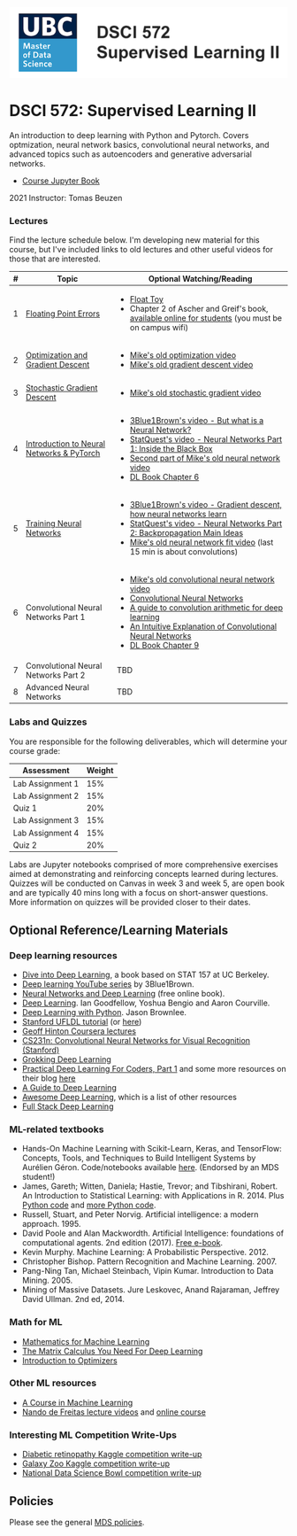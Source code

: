 ![](lectures/img/572_banner.png)

# DSCI 572: Supervised Learning II

An introduction to deep learning with Python and Pytorch. Covers optmization, neural network basics, convolutional neural networks, and advanced topics such as autoencoders and generative adversarial networks.

- [Course Jupyter Book](https://ubc-mds.github.io/DSCI_572_sup-learn-2/README.html)

2021 Instructor: Tomas Beuzen

### Lectures

Find the lecture schedule below. I'm developing new material for this course, but I've included links to old lectures and other useful videos for those that are interested.

| # | Topic  | Optional Watching/Reading |
|---|--------|--------------|
| 1 | [Floating Point Errors](lectures/lecture1_floating-point.ipynb) | <ul><li>[Float Toy](https://evanw.github.io/float-toy/)</li><li>Chapter 2 of Ascher and Greif's book, [available online for students](http://epubs.siam.org/doi/book/10.1137/9780898719987) (you must be on campus wifi)</li></ul> |
| 2 | [Optimization and Gradient Descent](lectures/lecture2_gradient-descent.ipynb) | <ul><li>[Mike's old optimization video](https://youtu.be/bzj1L997uT8?t=67)</li><li>[Mike's old gradient descent video](https://youtu.be/ao34xqQvuT4)</li></ul> |
| 3 | [Stochastic Gradient Descent](lectures/lecture3_stochastic-gradient-descent.ipynb) | <ul><li>[Mike's old stochastic gradient video](https://youtu.be/lmqV5Z5HZzc?t=106)</li></ul> |
| 4 | [Introduction to Neural Networks & PyTorch](lectures/lecture4_pytorch-neural-networks-pt1.ipynb) | <ul><li>[3Blue1Brown's video - But what is a Neural Network?](https://www.youtube.com/watch?v=aircAruvnKk&list=PLZHQObOWTQDNU6R1_67000Dx_ZCJB-3pi)</li><li> [StatQuest's video - Neural Networks Part 1: Inside the Black Box](https://www.youtube.com/watch?v=CqOfi41LfDw)</li><li>[Second part of Mike's old neural network video](https://youtu.be/w60cKkCV_Qk?t=1466)</li><li>[DL Book Chapter 6](http://www.deeplearningbook.org/) </li></ul>|
| 5 | [Training Neural Networks](lectures/lecture5_neural-networks-pt2.ipynb) | <ul><li>[3Blue1Brown's video - Gradient descent, how neural networks learn](https://www.youtube.com/watch?v=IHZwWFHWa-w&index=2&list=PLZHQObOWTQDNU6R1_67000Dx_ZCJB-3pi)</li><li>[StatQuest's video - Neural Networks Part 2: Backpropagation Main Ideas](https://www.youtube.com/watch?v=IN2XmBhILt4)</li><li>[Mike's old neural network fit video](https://youtu.be/3l9pyhpxGtU?t=124) (last 15 min is about convolutions)</li></ul>
| 6 | Convolutional Neural Networks Part 1 | <ul><li>[Mike's old convolutional neural network video](https://youtu.be/qb01ggeiT_g)</li><li>[Convolutional Neural Networks](http://cs231n.github.io/convolutional-networks/)</li><li>[A guide to convolution arithmetic for deep learning](https://arxiv.org/pdf/1603.07285.pdf)</li><li>[An Intuitive Explanation of Convolutional Neural Networks](https://ujjwalkarn.me/2016/08/11/intuitive-explanation-convnets/)</li><li>[DL Book Chapter 9](http://www.deeplearningbook.org/)</li></ul>|
| 7 |  Convolutional Neural Networks Part 2 | TBD|
| 8 |  Advanced Neural Networks | TBD |

### Labs and Quizzes

You are responsible for the following deliverables, which will determine your course grade:

| Assessment       | Weight |
|------------------|--------|
| Lab Assignment 1 | 15%    |
| Lab Assignment 2 | 15%    |
| Quiz 1           | 20%    |
| Lab Assignment 3 | 15%    |
| Lab Assignment 4 | 15%    |
| Quiz 2           | 20%    |

Labs are Jupyter notebooks comprised of more comprehensive exercises aimed at demonstrating and reinforcing concepts learned during lectures. Quizzes will be conducted on Canvas in week 3 and week 5, are open book and are typically 40 mins long with a focus on short-answer questions. More information on quizzes will be provided closer to their dates.


## Optional Reference/Learning Materials

### Deep learning resources
- [Dive into Deep Learning](http://d2l.ai/chapter_introduction/index.html), a book based on STAT 157 at UC Berkeley.
- [Deep learning YouTube series](https://www.youtube.com/watch?v=aircAruvnKk) by 3Blue1Brown.
- [Neural Networks and Deep Learning](http://neuralnetworksanddeeplearning.com/) (free online book).
- [Deep Learning](http://www.deeplearningbook.org/). Ian Goodfellow, Yoshua Bengio and Aaron Courville.
- [Deep Learning with Python](https://machinelearningmastery.com/deep-learning-with-python). Jason Brownlee.
- [Stanford UFLDL tutorial](http://deeplearning.stanford.edu/wiki/index.php/UFLDL_Tutorial) (or [here](http://deeplearning.stanford.edu/tutorial/))
- [Geoff Hinton Coursera lectures](https://www.youtube.com/playlist?list=PLoRl3Ht4JOcdU872GhiYWf6jwrk_SNhz9)
- [CS231n: Convolutional Neural Networks for Visual Recognition (Stanford)](http://cs231n.github.io/)
- [Grokking Deep Learning](https://www.manning.com/books/grokking-deep-learning)
- [Practical Deep Learning For Coders, Part 1](http://course.fast.ai/) and some more resources on their blog [here](http://www.fast.ai/2016/12/19/favorite-posts/)
- [A Guide to Deep Learning](http://yerevann.com/a-guide-to-deep-learning/)
- [Awesome Deep Learning](https://github.com/ChristosChristofidis/awesome-deep-learning), which is a list of other resources
- [Full Stack Deep Learning](https://fullstackdeeplearning.com/)

### ML-related textbooks

- Hands-On Machine Learning with Scikit-Learn, Keras, and TensorFlow: Concepts, Tools, and Techniques to Build Intelligent Systems by Aurélien Géron. Code/notebooks available [here](https://github.com/ageron/handson-ml2). (Endorsed by an MDS student!)
- James, Gareth; Witten, Daniela; Hastie, Trevor; and Tibshirani, Robert. An Introduction to Statistical Learning: with Applications in R. 2014. Plus [Python code](https://github.com/JWarmenhoven/ISLR-python) and [more Python code](https://github.com/mscaudill/IntroStatLearn).
- Russell, Stuart, and Peter Norvig. Artificial intelligence: a modern approach. 1995.
- David Poole and Alan Mackwordth. Artificial Intelligence: foundations of computational agents. 2nd edition (2017). [Free e-book](http://artint.info/).
- Kevin Murphy. Machine Learning: A Probabilistic Perspective. 2012.
- Christopher Bishop. Pattern Recognition and Machine Learning. 2007.
- Pang-Ning Tan, Michael Steinbach, Vipin Kumar. Introduction to Data Mining. 2005.
- Mining of Massive Datasets. Jure Leskovec, Anand Rajaraman, Jeffrey David Ullman. 2nd ed, 2014.

### Math for ML

- [Mathematics for Machine Learning](https://mml-book.github.io/)
- [The Matrix Calculus You Need For Deep Learning](http://parrt.cs.usfca.edu/doc/matrix-calculus/index.html)
- [Introduction to Optimizers](https://blog.algorithmia.com/introduction-to-optimizers/)

### Other ML resources

- [A Course in Machine Learning](http://ciml.info/)
- [Nando de Freitas lecture videos](https://www.youtube.com/watch?v=PlhFWT7vAEw) and [online course](https://www.cs.ox.ac.uk/people/nando.defreitas/machinelearning/)

### Interesting ML Competition Write-Ups

- [Diabetic retinopathy Kaggle competition write-up](http://jeffreydf.github.io/diabetic-retinopathy-detection/)
- [Galaxy Zoo Kaggle competition write-up](https://benanne.github.io/2014/04/05/galaxy-zoo.html)
- [National Data Science Bowl competition write-up](https://benanne.github.io/2015/03/17/plankton.html)

## Policies

Please see the general [MDS policies](https://ubc-mds.github.io/policies/).

